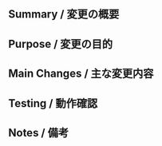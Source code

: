 ## Summary / 変更の概要

<!-- Please describe what you changed in this PR concisely -->
<!-- このPRで何を変更したかを簡潔に記述してください -->

## Purpose / 変更の目的

<!-- Please describe why this change was needed, what feature you wanted to implement, or what issue you wanted to fix -->
<!-- なぜこの変更が必要だったのか、実装したい機能や修正したい内容を記述してください -->

## Main Changes / 主な変更内容

<!-- Please refer to CodeRabbit's summary -->
<!-- CodeRabbitのサマリーを参照してください -->
<!-- Add supplementary information here only if necessary --> 
<!-- 補足が必要な場合のみ、以下に追記してください -->

## Testing / 動作確認

<!-- Please describe what you tested if applicable -->
<!-- 動作確認した内容があれば記述してください -->

## Notes / 備考

<!-- Please add any other useful information here -->
<!-- その他、参考になる情報があれば記述してください -->